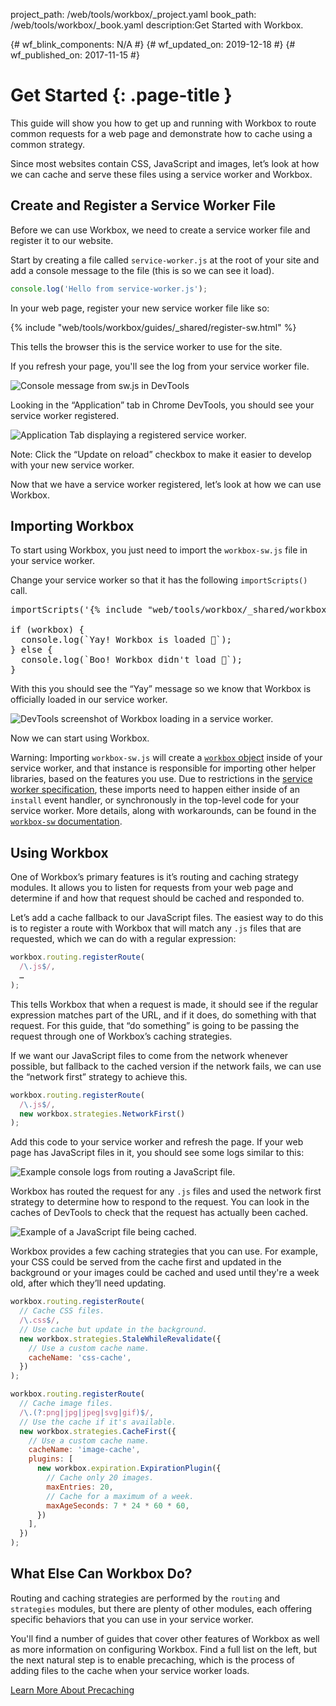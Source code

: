 project_path: /web/tools/workbox/_project.yaml
book_path: /web/tools/workbox/_book.yaml
description:Get Started with Workbox.

{# wf_blink_components: N/A #}
{# wf_updated_on: 2019-12-18 #}
{# wf_published_on: 2017-11-15 #}

# Get Started {: .page-title }

This guide will show you how to get up and running with Workbox to route
common requests for a web page and demonstrate how to cache using a common
strategy.

Since most websites contain CSS, JavaScript and images, let’s look at how we
can cache and serve these files using a service worker and Workbox.

## Create and Register a Service Worker File

Before we can use Workbox, we need to create a service worker file and
register it to our website.

Start by creating a file called `service-worker.js` at the root of your site and add a
console message to the file (this is so we can see it load).

```javascript
console.log('Hello from service-worker.js');
```

In your web page, register your new service worker file like so:

{% include "web/tools/workbox/guides/_shared/register-sw.html" %}

This tells the browser this is the service worker to use for the site.

If you refresh your page, you'll see the log from your service worker file.

![Console message from sw.js in DevTools](../images/guides/get-started/hello-console.png)

Looking in the “Application” tab in Chrome DevTools, you should see your service
worker registered.

![Application Tab displaying a registered service worker.](../images/guides/get-started/application-tab.png)

Note: Click the “Update on reload” checkbox to make it easier to develop with
your new service worker.

Now that we have a service worker registered, let’s look at how we can use
Workbox.

## Importing Workbox

To start using Workbox, you just need to import the `workbox-sw.js` file in your
service worker.

Change your service worker so that it has the following `importScripts()` call.

<pre class="prettyprint js">
importScripts('{% include "web/tools/workbox/_shared/workbox-sw-cdn-url.html" %}');

if (workbox) {
  console.log(`Yay! Workbox is loaded 🎉`);
} else {
  console.log(`Boo! Workbox didn't load 😬`);
}
</pre>

With this you should see the “Yay” message so we know that Workbox is
officially loaded in our service worker.

![DevTools screenshot of Workbox loading in a service worker.](../images/guides/get-started/yay-loaded.png)

Now we can start using Workbox.

Warning: Importing `workbox-sw.js` will create a
[`workbox` object](/web/tools/workbox/modules/workbox-sw) inside of your service worker, and that
instance is responsible for importing other helper libraries, based on the features you use. Due to
restrictions in the
[service worker specification](https://www.chromestatus.com/feature/5748516353736704),
these imports need to happen either inside of an `install` event handler, or synchronously in the
top-level code for your service worker. More details, along with workarounds, can be found in the
[`workbox-sw` documentation](/web/tools/workbox/modules/workbox-sw#avoid_async_imports).

## Using Workbox

One of Workbox’s primary features is it’s routing and caching strategy
modules. It allows you to listen for requests from your web page and determine
if and how that request should be cached and responded to.

Let’s add a cache fallback to our JavaScript files. The easiest way to do this
is to register a route with Workbox that will match any `.js` files that are
requested, which we can do with a regular expression:

```javascript
workbox.routing.registerRoute(
  /\.js$/,
  …
);
```

This tells Workbox that when a request is made, it should see if the regular
expression matches part of the URL, and if it does, do something with that
request. For this guide, that “do something” is going to be passing the request
through one of Workbox’s caching strategies.

If we want our JavaScript files to come from the network whenever possible,
but fallback to the cached version if the network fails, we can use the
“network first” strategy to achieve this.

```javascript
workbox.routing.registerRoute(
  /\.js$/,
  new workbox.strategies.NetworkFirst()
);
```

Add this code to your service worker and refresh the page. If your web page
has JavaScript files in it, you should see some logs similar to this:

![Example console logs from routing a JavaScript file.](../images/guides/get-started/routing-example.png)

Workbox has routed the request for any `.js` files and used the network first
strategy to determine how to respond to the request. You can look in the
caches of DevTools to check that the request has actually been cached.

![Example of a JavaScript file being cached.](../images/guides/get-started/cached-request.png)

Workbox provides a few caching strategies that you can use. For example, your
CSS could be served from the cache first and updated in the background or your
images could be cached and used until they're a week old, after which they’ll need
updating.

```javascript
workbox.routing.registerRoute(
  // Cache CSS files.
  /\.css$/,
  // Use cache but update in the background.
  new workbox.strategies.StaleWhileRevalidate({
    // Use a custom cache name.
    cacheName: 'css-cache',
  })
);

workbox.routing.registerRoute(
  // Cache image files.
  /\.(?:png|jpg|jpeg|svg|gif)$/,
  // Use the cache if it's available.
  new workbox.strategies.CacheFirst({
    // Use a custom cache name.
    cacheName: 'image-cache',
    plugins: [
      new workbox.expiration.ExpirationPlugin({
        // Cache only 20 images.
        maxEntries: 20,
        // Cache for a maximum of a week.
        maxAgeSeconds: 7 * 24 * 60 * 60,
      })
    ],
  })
);
```

## What Else Can Workbox Do?

Routing and caching strategies are performed by the `routing` and
`strategies` modules, but there are plenty of other modules, each offering
specific behaviors that you can use in your service worker.

You'll find a number of guides that cover other features of Workbox as well
as more information on configuring Workbox. Find a full list on the left, but
the next natural step is to enable precaching, which is the process of adding
files to the cache when your service worker loads.

<a href="./precache-files" class="button">Learn More About Precaching</a>
